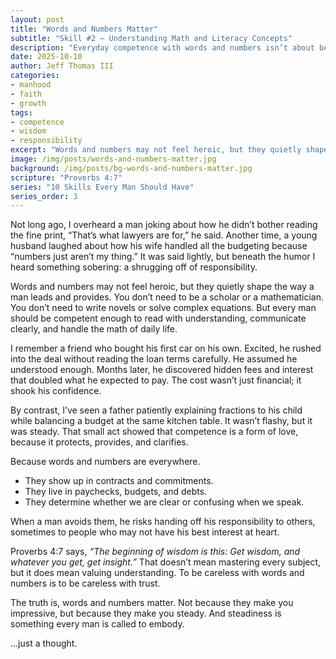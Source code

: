 ```yaml
---
layout: post
title: "Words and Numbers Matter"
subtitle: "Skill #2 – Understanding Math and Literacy Concepts"
description: "Everyday competence with words and numbers isn’t about being impressive—it’s about being steady, trustworthy, and prepared to lead well."
date: 2025-10-10
author: Jeff Thomas III
categories:  
- manhood  
- faith  
- growth
tags:  
- competence  
- wisdom  
- responsibility  
excerpt: "Words and numbers may not feel heroic, but they quietly shape the way a man leads and provides."
image: /img/posts/words-and-numbers-matter.jpg
background: /img/posts/bg-words-and-numbers-matter.jpg
scripture: "Proverbs 4:7"
series: "10 Skills Every Man Should Have"
series_order: 3
---
```


Not long ago, I overheard a man joking about how he didn’t bother reading the fine print, “That’s what lawyers are for,” he said. Another time, a young husband laughed about how his wife handled all the budgeting because “numbers just aren’t my thing.” It was said lightly, but beneath the humor I heard something sobering: a shrugging off of responsibility.  

Words and numbers may not feel heroic, but they quietly shape the way a man leads and provides. You don’t need to be a scholar or a mathematician. You don’t need to write novels or solve complex equations. But every man should be competent enough to read with understanding, communicate clearly, and handle the math of daily life.  

I remember a friend who bought his first car on his own. Excited, he rushed into the deal without reading the loan terms carefully. He assumed he understood enough. Months later, he discovered hidden fees and interest that doubled what he expected to pay. The cost wasn’t just financial; it shook his confidence.  

By contrast, I’ve seen a father patiently explaining fractions to his child while balancing a budget at the same kitchen table. It wasn’t flashy, but it was steady. That small act showed that competence is a form of love, because it protects, provides, and clarifies.  

Because words and numbers are everywhere.  
- They show up in contracts and commitments.  
- They live in paychecks, budgets, and debts.  
- They determine whether we are clear or confusing when we speak.  

When a man avoids them, he risks handing off his responsibility to others, sometimes to people who may not have his best interest at heart.  

Proverbs 4:7 says, *“The beginning of wisdom is this: Get wisdom, and whatever you get, get insight.”* That doesn’t mean mastering every subject, but it does mean valuing understanding. To be careless with words and numbers is to be careless with trust.  

The truth is, words and numbers matter. Not because they make you impressive, but because they make you steady. And steadiness is something every man is called to embody.  

…just a thought.  

<!--stackedit_data:
eyJoaXN0b3J5IjpbOTU1MjMxODg4XX0=
-->